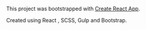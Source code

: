This project was bootstrapped with [Create React App](https://github.com/facebookincubator/create-react-app).

Created using React , SCSS, Gulp and Bootstrap.
